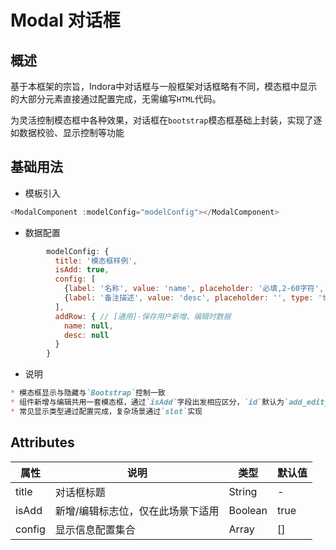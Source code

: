 # Modal 对话框

## 概述

基于本框架的宗旨，Indora中对话框与一般框架对话框略有不同，模态框中显示的大部分元素直接通过配置完成，无需编写`HTML`代码。

为灵活控制模态框中各种效果，对话框在`bootstrap`模态框基础上封装，实现了逐如数据校验、显示控制等功能

## 基础用法

- 模板引入  
```js
<ModalComponent :modelConfig="modelConfig"></ModalComponent>
```
- 数据配置  
```js
        modelConfig: {
          title: '模态框样例',
          isAdd: true,
          config: [
            {label: '名称', value: 'name', placeholder: '必填,2-60字符', v_validate: 'required:true|min:2|max:60', disabled: true, hide: 'edit', type: 'text'},
            {label: '备注描述', value: 'desc', placeholder: '', type: 'text'},
          ],
          addRow: { // [通用]-保存用户新增、编辑时数据
            name: null,
            desc: null
          }
        }
```

- 说明

```markdown
* 模态框显示与隐藏与`Bootstrap`控制一致
* 组件新增与编辑共用一套模态框，通过`isAdd`字段出发相应区分，`id`默认为`add_edit_Modal`
* 常见显示类型通过配置完成，复杂场景通过`slot`实现

```

## Attributes

属性|说明|类型|默认值
--|--|--|--
title|对话框标题|String|-
isAdd|新增/编辑标志位，仅在此场景下适用|Boolean|true
config|显示信息配置集合|Array|[]

